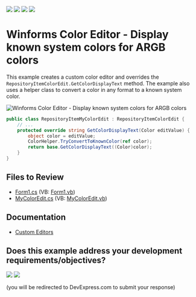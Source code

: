 <!-- default badges list -->
![](https://img.shields.io/endpoint?url=https://codecentral.devexpress.com/api/v1/VersionRange/128620656/24.2.1%2B)
[![](https://img.shields.io/badge/Open_in_DevExpress_Support_Center-FF7200?style=flat-square&logo=DevExpress&logoColor=white)](https://supportcenter.devexpress.com/ticket/details/E1516)
[![](https://img.shields.io/badge/📖_How_to_use_DevExpress_Examples-e9f6fc?style=flat-square)](https://docs.devexpress.com/GeneralInformation/403183)
[![](https://img.shields.io/badge/💬_Leave_Feedback-feecdd?style=flat-square)](#does-this-example-address-your-development-requirementsobjectives)
<!-- default badges end -->

# Winforms Color Editor - Display known system colors for ARGB colors

This example creates a custom color editor and overrides the `RepositoryItemColorEdit.GetColorDisplayText` method. The example also uses a helper class to convert a color in any format to a known system color.

![Winforms Color Editor - Display known system colors for ARGB colors](https://raw.githubusercontent.com/DevExpress-Examples/how-to-display-knowncolor-names-for-argb-colors-in-coloredit-e1516/13.1.4%2B/media/winforms-coloredit-custom-color-name.png)

```csharp
public class RepositoryItemMyColorEdit : RepositoryItemColorEdit {
    // ...
    protected override string GetColorDisplayText(Color editValue) {
        object color = editValue;
        ColorHelper.TryConvertToKnownColor(ref color);
        return base.GetColorDisplayText((Color)color);
    }
}
```


## Files to Review

* [Form1.cs](./CS/WindowsApplication78/Form1.cs) (VB: [Form1.vb](./VB/WindowsApplication78/Form1.vb))
* [MyColorEdit.cs](./CS/WindowsApplication78/MyColorEdit.cs) (VB: [MyColorEdit.vb](./VB/WindowsApplication78/MyColorEdit.vb))


## Documentation

* [Custom Editors](https://docs.devexpress.com/WindowsForms/4716/controls-and-libraries/editors-and-simple-controls/common-editor-features-and-concepts/custom-editors)
<!-- feedback -->
## Does this example address your development requirements/objectives?

[<img src="https://www.devexpress.com/support/examples/i/yes-button.svg"/>](https://www.devexpress.com/support/examples/survey.xml?utm_source=github&utm_campaign=winforms-coloredit-display-knowncolor-for-argb-colors&~~~was_helpful=yes) [<img src="https://www.devexpress.com/support/examples/i/no-button.svg"/>](https://www.devexpress.com/support/examples/survey.xml?utm_source=github&utm_campaign=winforms-coloredit-display-knowncolor-for-argb-colors&~~~was_helpful=no)

(you will be redirected to DevExpress.com to submit your response)
<!-- feedback end -->
